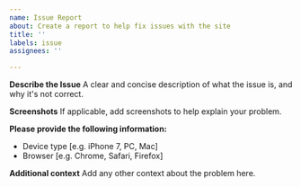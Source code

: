 ```yaml
---
name: Issue Report
about: Create a report to help fix issues with the site
title: ''
labels: issue
assignees: ''

---
```


**Describe the Issue**
A clear and concise description of what the issue is, and why it's not correct.

**Screenshots**
If applicable, add screenshots to help explain your problem.

**Please provide the following information:**
 - Device type [e.g. iPhone 7, PC, Mac]
 - Browser [e.g. Chrome, Safari, Firefox]

**Additional context**
Add any other context about the problem here.
